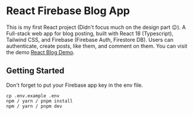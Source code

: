 # React Firebase Blog App
This is my first React project (Didn't focus much on the design part 😉). A Full-stack web app for blog posting, built with React 18 (Typescript), Tailwind CSS, and Firebase (Firebase Auth, Firestore DB). Users can authenticate, create posts, like them, and comment on them. You can visit the demo [React Blog Demo](https://react-blog-snowy-nu.vercel.app).

## Getting Started
Don't forget to put your Firebase app key in the env file.
```
cp .env.example .env
npm / yarn / pnpm install
npm / yarn / pnpm dev
```
